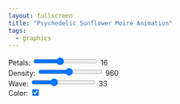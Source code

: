 ```yaml
---
layout: fullscreen
title: "Psychedelic Sunflower Moiré Animation"
tags:
  - graphics
---
```


<canvas id="canvas" width="800" height="800"></canvas>
<div class="controls">
        <div class="control-group">
            <label for="petals">Petals:</label>
            <input type="range" id="petals" min="5" max="32" step="1" value="16">
            <span id="value-petals">16</span>
        </div>
        <div class="control-group">
            <label for="density">Density:</label>
            <input type="range" id="density" min="200" max="1800" step="10" value="960">
            <span id="value-density">960</span>
        </div>
        <div class="control-group">
            <label for="wave">Wave:</label>
            <input type="range" id="wave" min="0" max="100" step="1" value="33">
            <span id="value-wave">33</span>
        </div>
        <div class="control-group">
            <label for="colorize">Color:</label>
            <input type="checkbox" id="colorize" checked>
        </div>
</div>
<script>
        document.addEventListener("contextmenu", function(event) { event.preventDefault(); });

        // ======= Controls =======
        function updateValueDisplay(id, value) {
            document.getElementById(`value-${id}`).textContent = value;
        }
        document.querySelectorAll('input[type="range"]').forEach((slider) => {
            slider.addEventListener('input', () => {
                updateValueDisplay(slider.id, slider.value);
            });
        });

        // ======= Canvas Setup =======
        const canvas = document.getElementById('canvas');
        const ctx = canvas.getContext('2d');
        const W = canvas.width, H = canvas.height;
        ctx.translate(W/2, H/2);

        // ======= Parameters =======
        let petals = Number(document.getElementById('petals').value);
        let density = Number(document.getElementById('density').value);
        let waveAmp = Number(document.getElementById('wave').value);
        let colorize = document.getElementById('colorize').checked;

        // Controls handling
        document.getElementById('petals').addEventListener('input', e=>{
            petals = Number(e.target.value);
        });
        document.getElementById('density').addEventListener('input', e=>{
            density = Number(e.target.value);
        });
        document.getElementById('wave').addEventListener('input', e=>{
            waveAmp = Number(e.target.value);
        });
        document.getElementById('colorize').addEventListener('input', e=>{
            colorize = !!e.target.checked;
        });

        // ======= Animation State =======
        let t0 = Date.now();
        function animate() {
            const now = Date.now();
            const elapsed = (now-t0)/1000;
            // Slight persistent fade for trails:
            ctx.globalAlpha = 0.21;
            ctx.fillStyle = "rgba(12,1,34,0.18)";
            ctx.fillRect(-W/2, -H/2, W, H);
            ctx.globalAlpha = 1.0;

            // Main Moiré Sunflower
            // Equations derived from phyllotaxis + modulated radius
            const φ = Math.PI * (3 - Math.sqrt(5)); // golden angle (≈ 137.5°)
            const K = 370; // scale radius

            for(let i=0;i<density;++i){
                let theta = i * φ;
                let r = Math.sqrt(i/density) * K;
                // Wobble on radius, frequency set by petals, modulated over time
                let osc = Math.sin( (petals + 1) * theta + Math.cos(elapsed/3) )
                          * (waveAmp/22)
                          * Math.sin(theta + Math.cos(elapsed/2));
                let x = (r + osc*18) * Math.cos(theta);
                let y = (r + osc*18) * Math.sin(theta);

                // Animate pulse to breathing effect:
                let scalePulse = 0.97 + 0.03 * Math.sin(elapsed * 2 + theta * petals);
                x *= scalePulse;
                y *= scalePulse;

                // Moiré: connect spiral to a mirrored counterpart
                let mirrorTheta = -theta + 0.48 * Math.sin(elapsed/1.3+theta);
                let mirrorR = r + osc*13;
                let mx = (mirrorR) * Math.cos(mirrorTheta);
                let my = (mirrorR) * Math.sin(mirrorTheta);

                // Colorful shifting
                if(colorize){
                    let hue = ((theta*petals/Math.PI + elapsed*25) % 360+360)%360;
                    let sat = 75 + 21 * Math.sin(elapsed + theta*1.7);
                    let light = 56 + 21 * Math.cos(theta - elapsed*0.9);
                    ctx.strokeStyle = `hsl(${hue},${sat}%,${light}%)`;
                } else {
                    let g = Math.floor(144+(i/density)*80);
                    ctx.strokeStyle = `rgb(${g},${g},${g})`;
                }

                ctx.beginPath();
                ctx.moveTo(x, y);
                ctx.lineTo(mx, my);
                ctx.stroke();

                // Draw glowing dot at endpoint
                if (i%9===0){
                    if(colorize){
                        let h = ((theta*petals/Math.PI*3 + elapsed*35) % 360+360)%360;
                        ctx.fillStyle = `hsl(${h},97%,55%)`;
                    } else {
                        ctx.fillStyle = "#fff9";
                    }
                    ctx.beginPath();
                    ctx.arc(x, y, 3+1.5*Math.abs(osc), 0, 2*Math.PI);
                    ctx.fill();
                }
            }

            // Draw overlay core
            ctx.save();
            ctx.globalAlpha = 0.77;
            let corePulse = 41 + 2*Math.sin(elapsed*1.8);
            if(colorize) ctx.fillStyle = 'hsl(' + ((elapsed*65)%360) + ',70%,60%)';
            else ctx.fillStyle = "#eee";
            ctx.beginPath();
            ctx.arc(0,0,corePulse,0,2*Math.PI);
            ctx.fill();
            ctx.restore();

            requestAnimationFrame(animate);
        }

        // ======= Initial Update =======
        updateValueDisplay('petals', petals);
        updateValueDisplay('density', density);
        updateValueDisplay('wave', waveAmp);

        // ======= Start =======
        requestAnimationFrame(animate);
</script>
